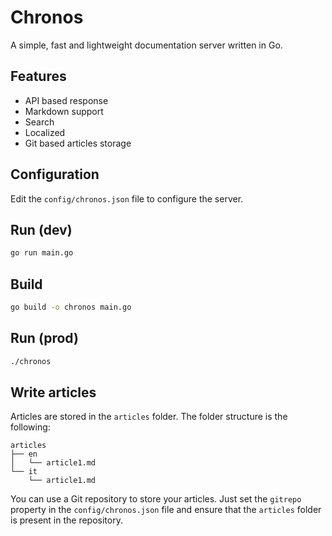 # Chronos
A simple, fast and lightweight documentation server written in Go.

## Features
- API based response
- Markdown support
- Search
- Localized
- Git based articles storage

## Configuration
Edit the `config/chronos.json` file to configure the server.

## Run (dev)
```bash
go run main.go
```

## Build
```bash
go build -o chronos main.go
```

## Run (prod)
```bash
./chronos
```
## Write articles
Articles are stored in the `articles` folder. The folder structure is the following:
```
articles
├── en
│   └── article1.md
└── it
    └── article1.md
```

You can use a Git repository to store your articles. Just set the `gitrepo` property in the `config/chronos.json` file and ensure that the `articles` folder is present in the repository.
